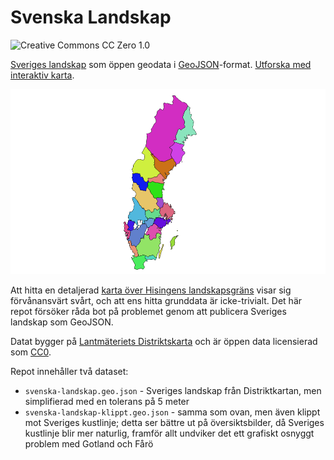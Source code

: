 Svenska Landskap
================

![Creative Commons CC Zero 1.0](https://licensebuttons.net/l/zero/1.0/88x31.png)

[Sveriges landskap](https://sv.wikipedia.org/wiki/Landskap_i_Sverige) som öppen geodata i [GeoJSON](http://geojson.org/)-format. [Utforska med interaktiv karta](http://www.liedman.net/svenska-landskap/).

![Sveriges Landskap](landskap.png)

Att hitta en detaljerad [karta över Hisingens landskapsgräns](https://twitter.com/manierahl/status/844257440090783746) visar sig förvånansvärt svårt, och att ens hitta grunddata är icke-trivialt. Det här repot försöker råda bot på problemet genom att publicera Sveriges landskap som GeoJSON.

Datat bygger på [Lantmäteriets Distriktskarta](https://www.lantmateriet.se/sv/Kartor-och-geografisk-information/Kartor/Geografiska-teman/gsd-distriktsindelning/) och är öppen data licensierad som [CC0](https://creativecommons.org/publicdomain/zero/1.0/).

Repot innehåller två dataset:

* `svenska-landskap.geo.json` - Sveriges landskap från Distriktkartan, men simplifierad med en tolerans på 5 meter
* `svenska-landskap-klippt.geo.json` - samma som ovan, men även klippt mot Sveriges kustlinje; detta ser bättre ut på översiktsbilder, då Sveriges kustlinje blir mer naturlig, framför allt undviker det ett grafiskt osnyggt problem med Gotland och Fårö
